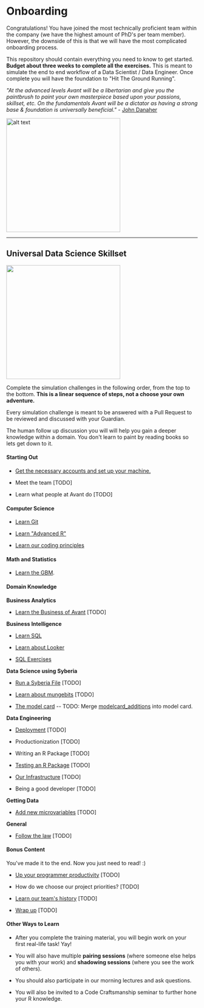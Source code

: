 # Onboarding

Congratulations! You have joined the most technically proficient team within the company (we have the highest amount of PhD's per team member).
However, the downside of this is that we will have the most complicated onboarding process.

This repository should contain everything you need to know to get started.  **Budget about three weeks to complete all the exercises.**
This is meant to simulate the end to end workflow of a Data Scientist / Data Engineer. Once complete you will have the foundation to "Hit The Ground Running". 

*"At the advanced levels Avant will be a libertarian and give you the paintbrush to paint your own masterpiece based upon your passions, skillset, etc. 
  On the fundamentals Avant will be a dictator as having a strong base & foundation is universally beneficial."* - [John Danaher](https://youtu.be/SpLKrhwGavU?t=390)

<img src="https://upload.wikimedia.org/wikipedia/commons/7/79/AC97-0295-13_a.jpeg" alt="alt text" width="300" height="300">

***

## Universal Data Science Skillset

<img src="http://www.ibm.com/developerworks/library/os-datascience/figure1.png" width="300" height="300">

Complete the simulation challenges in the following order, from the top to the bottom. **This is a linear sequence of steps, not a choose your own adventure.**

Every simulation challenge is meant to be answered with a Pull Request to be reviewed and discussed with your Guardian. 

The human follow up discussion you will will help you gain a deeper knowledge within a domain. You don't learn to paint by reading books so lets get down to it.


#### Starting Out

* [Get the necessary accounts and set up your machine.](https://github.com/avantcredit/onboarding/tree/master/simulations/setup/README.md)    

* Meet the team [TODO]

* Learn what people at Avant do [TODO]


#### Computer Science

* [Learn Git](https://github.com/avantcredit/onboarding/blob/master/simulations/setup/git.md)

* [Learn "Advanced R"](https://github.com/avantcredit/onboarding/blob/master/simulations/programming/R_simulation_challenge.md)

* [Learn our coding principles](https://github.com/avantcredit/onboarding/blob/master/simulations/programming/code_principles.md)


#### Math and Statistics

* [Learn the GBM](https://github.com/avantcredit/onboarding/blob/master/simulations/mathematical/gbm/readme.md).


#### Domain Knowledge

**Business Analytics**

* [Learn the Business of Avant](https://github.com/avantcredit/onboarding/tree/master/simulations/domain_knowledge/business) [TODO]


**Business Intelligence**

* [Learn SQL](https://www.codecademy.com/learn/learn-sql)

* [Learn about Looker](http://www.looker.com/docs/video-library/exploring-data)

* [SQL Exercises](https://github.com/avantcredit/onboarding/tree/master/simulations/domain_knowledge/database_tables/readme.md)  


**Data Science using Syberia**

* [Run a Syberia File](https://github.com/avantcredit/onboarding/tree/master/simulations/running_syberia_file/README.md) [TODO]

* [Learn about mungebits](https://github.com/avantcredit/onboarding/tree/master/simulations/mungebits) [TODO] 

* [The model card](https://github.com/avantcredit/onboarding/tree/master/simulations/modelcard)  -- TODO: Merge [modelcard_additions](https://github.com/avantcredit/onboarding/tree/master/simulations/modelcard_additions) into model card.


**Data Engineering**

* [Deployment](https://github.com/avantcredit/analytics-onboarding/tree/master/simulations/deployment) [TODO]

* Productionization [TODO]

* Writing an R Package [TODO]

* [Testing an R Package](https://github.com/avantcredit/onboarding/tree/master/onboarding/simulations/testing/readme.md) [TODO]

* [Our Infrastructure](https://github.com/avantcredit/onboarding/tree/master/simulations/more_infastructure) [TODO]

* Being a good developer [TODO]


**Getting Data**

* [Add new microvariables](https://github.com/avantcredit/onboarding/tree/master/simulations/microvariables)   [TODO]


**General**

* [Follow the law](https://github.com/avantcredit/onboarding/tree/master/simulations/follow_the_rules)   [TODO]



#### Bonus Content

You've made it to the end.  Now you just need to read! :)

* [Up your programmer productivity](https://github.com/avantcredit/avant-analytics/wiki/Programmer-Tips-&-Tricks) [TODO]

* How do we choose our project priorities? [TODO]

* [Learn our team's history](https://github.com/avantcredit/onboarding/tree/master/simulations/history)   [TODO]

* [Wrap up](https://github.com/avantcredit/onboarding/tree/master/simulations/wrap_up) [TODO]


#### Other Ways to Learn

* After you complete the training material, you will begin work on your first real-life task!  Yay!

* You will also have multiple **pairing sessions** (where someone else helps you with your work) and **shadowing sessions** (where you see the work of others).

* You should also participate in our morning lectures and ask questions.

* You will also be invited to a Code Craftsmanship seminar to further hone your R knowledge.


